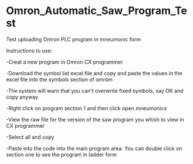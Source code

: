 # Omron_Automatic_Saw_Program_Test
Test uploading Omron PLC program in mneumonic form

Instructions to use:

-Creat a new program in Omron CX programmer

-Download the symbol list excel file and copy and paste the values in the excel file into the symbols section of omrom

-The system will warn that you can't overwrite fixed symbols, say OK and copy anyway

-Right click on program section 1 and then click open mneumonics

-View the raw file for the version of the saw program you whish to view in CX programmer

-Select all and copy

-Paste into the code into the main program area. You can double click on section one to see the program in ladder form
